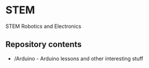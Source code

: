 # STEM
STEM Robotics and Electronics

## Repository contents

* /Arduino - Arduino lessons and other interesting stuff 
